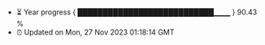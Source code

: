 - ⏳ Year progress { ███████████████████████████▁▁▁ } 90.43 %
- ⏰ Updated on Mon, 27 Nov 2023 01:18:14 GMT

